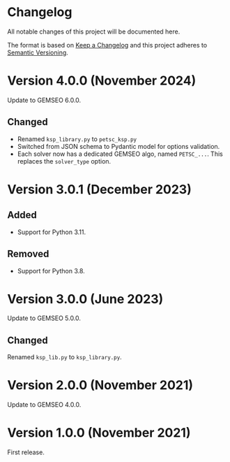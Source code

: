 <!--
Copyright 2021 IRT Saint Exupéry, https://www.irt-saintexupery.com

This work is licensed under the Creative Commons Attribution-ShareAlike 4.0
International License. To view a copy of this license, visit
http://creativecommons.org/licenses/by-sa/4.0/ or send a letter to Creative
Commons, PO Box 1866, Mountain View, CA 94042, USA.
-->

<!--
Changelog titles are:
- Added: for new features.
- Changed: for changes in existing functionality.
- Deprecated: for soon-to-be removed features.
- Removed: for now removed features.
- Fixed: for any bug fixes.
- Security: in case of vulnerabilities.
-->

# Changelog

All notable changes of this project will be documented here.

The format is based on
[Keep a Changelog](https://keepachangelog.com/en/1.0.0)
and this project adheres to
[Semantic Versioning](https://semver.org/spec/v2.0.0.html).

# Version 4.0.0 (November 2024)

Update to GEMSEO 6.0.0.

## Changed

- Renamed `ksp_library.py` to `petsc_ksp.py`
- Switched from JSON schema to Pydantic model for options validation.
- Each solver now has a dedicated GEMSEO algo, named `PETSC_...`. This replaces the
  `solver_type` option.

# Version 3.0.1 (December 2023)

## Added

- Support for Python 3.11.

## Removed

- Support for Python 3.8.

# Version 3.0.0 (June 2023)

Update to GEMSEO 5.0.0.

## Changed

Renamed `ksp_lib.py` to `ksp_library.py`.

# Version 2.0.0 (November 2021)

Update to GEMSEO 4.0.0.

# Version 1.0.0 (November 2021)

First release.
